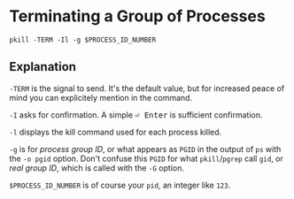 # Terminating a Group of Processes

```shell
pkill -TERM -Il -g $PROCESS_ID_NUMBER
```

## Explanation

`-TERM` is the signal to send. It's the default value, but for increased peace of mind you can explicitely mention in the command.

`-I` asks for confirmation. A simple <kbd>⏎ Enter</kbd> is sufficient confirmation.

`-l` displays the kill command used for each process killed.

`-g` is for _process group ID_, or what appears as `PGID` in the output of `ps` with the `-o pgid` option. Don't confuse this `PGID` for what `pkill`/`pgrep` call `gid`, or _real group ID_, which is called with the `-G` option.

`$PROCESS_ID_NUMBER` is of course your `pid`, an integer like `123`.
